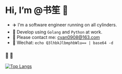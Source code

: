 # Hi, I’m @书笙 👋

- ✈️ I'm a software engineer running on all cylinders.
- 💼 Develop using `Golang` and `Python` at work.
- 📧 Please contact me: cyan0908@163.com
- 💬 Wechat: `echo Q3lhbkJlbmphbWlu== | base64 -d`

  
###  🎈 🏃

[![Top Langs](https://github-readme-stats.vercel.app/api/top-langs/?username=Ryan-eng-del&hide=javascript,html,vue&layout=compact&langs_count=5)](https://github.com/Ryan-eng-del/github-readme-stats&hide=javascript,html,vue)
